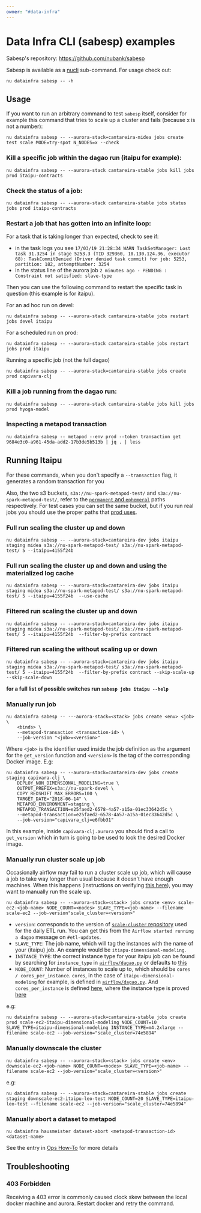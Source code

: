 ```yaml
---
owner: "#data-infra"
---
```


<!-- markdownlint-disable-file -->

# Data Infra CLI (sabesp) examples

Sabesp's repository: https://github.com/nubank/sabesp

Sabesp is available as a [nucli](https://github.com/nubank/nucli) sub-command. For usage check out:
```shell
nu datainfra sabesp -- -h
```

## Usage

If you want to run an arbitrary command to test `sabesp` itself, consider for
example this command that tries to scale up a cluster and fails (because x is not a number):
```shell
nu datainfra sabesp -- --aurora-stack=cantareira-midea jobs create test scale MODE=try-spot N_NODES=x --check
```

### Kill a specific job within the dagao run (itaipu for example):

```shell
nu datainfra sabesp -- --aurora-stack cantareira-stable jobs kill jobs prod itaipu-contracts
```

### Check the status of a job:

```shell
nu datainfra sabesp -- --aurora-stack cantareira-stable jobs status jobs prod itaipu-contracts
```

### Restart a job that has gotten into an infinite loop:

For a task that is taking longer than expected, check to see if:

- in the task logs you see `17/03/19 21:28:34 WARN TaskSetManager: Lost task 31.3254 in stage 5253.3 (TID 329360, 10.130.124.36, executor 68): TaskCommitDenied (Driver denied task commit) for job: 5253, partition: 182, attemptNumber: 3254`
- in the status line of the aurora job `2 minutes ago - PENDING : Constraint not satisfied: slave-type`

Then you can use the following command to restart the specific task in question (this example is for itaipu).

For an ad hoc run on devel:

```shell
nu datainfra sabesp -- --aurora-stack cantareira-stable jobs restart jobs devel itaipu
```

For a scheduled run on prod:

```shell
nu datainfra sabesp -- --aurora-stack cantareira-stable jobs restart jobs prod itaipu
```

Running a specific job (not the full dagao)

```shell
nu datainfra sabesp -- --aurora-stack=cantareira-stable jobs create prod capivara-clj
```

### Kill a job running from the dagao run:

```shell
nu datainfra sabesp -- --aurora-stack cantareira-stable jobs kill jobs prod hyoga-model
```

### Inspecting a metapod transaction

```shell
nu datainfra sabesp -- metapod --env prod --token transaction get 9684e3c0-a961-45da-add2-17b3de5b513b | jq . | less
```

## Running Itaipu

For these commands, when you don't specify a `--transaction` flag, it generates a random transaction for you

Also, the two s3 buckets, `s3a://nu-spark-metapod-test/` and `s3a://nu-spark-metapod-test/`, refer to the [`permanent` and `ephemeral`](/glossary.md#permanence-of-a-dataset) paths respectively.
For test cases you can set the same bucket, but if you run real jobs you should use the proper paths that [prod uses](https://github.com/nubank/aurora-jobs/blob/83ff733d40c5cfd6ec6bfcaa55f69c764a6f03ff/airflow/dagao.py#L193-L194).

### Full run scaling the cluster up and down

```shell
nu datainfra sabesp -- --aurora-stack=cantareira-dev jobs itaipu staging midea s3a://nu-spark-metapod-test/ s3a://nu-spark-metapod-test/ 5 --itaipu=4155f24b
```

### Full run scaling the cluster up and down and using the materialized log cache

```shell
nu datainfra sabesp -- --aurora-stack=cantareira-dev jobs itaipu staging midea s3a://nu-spark-metapod-test/ s3a://nu-spark-metapod-test/ 5 --itaipu=4155f24b  --use-cache
```

### Filtered run scaling the cluster up and down

```shell
nu datainfra sabesp -- --aurora-stack=cantareira-dev jobs itaipu staging midea s3a://nu-spark-metapod-test/ s3a://nu-spark-metapod-test/ 5 --itaipu=4155f24b  --filter-by-prefix contract
```


### Filtered run scaling the without scaling up or down

```shell
nu datainfra sabesp -- --aurora-stack=cantareira-dev jobs itaipu staging midea s3a://nu-spark-metapod-test/ s3a://nu-spark-metapod-test/ 5 --itaipu=4155f24b  --filter-by-prefix contract --skip-scale-up --skip-scale-down
```

**for a full list of possible switches run `sabesp jobs itaipu --help`**


### Manually run job

```
nu datainfra sabesp -- ---aurora-stack=<stack> jobs create <env> <job> \
    <binds> \
    --metapod-transaction <transaction-id> \
    --job-version "<job>=<version>"
```

Where `<job>` is the identifier used inside the job definition as the
argument for the `get_version` function and `<version>` is the tag of
the corresponding Docker image. E.g:

```shell
nu datainfra sabesp -- --aurora-stack=cantareira-dev jobs create staging capivara-clj \
    DEPLOY_NON_DIMENSIONAL_MODELING=true \
    OUTPUT_PREFIX=s3a://nu-spark-devel \
    COPY_REDSHIFT_MAX_ERRORS=100 \
    TARGET_DATE="2018-06-14" \
    METAPOD_ENVIRONMENT=staging \
    METAPOD_TRANSACTION=e25faed2-6578-4a57-a15a-01ec33642d5c \
    --metapod-transaction=e25faed2-6578-4a57-a15a-01ec33642d5c \
    --job-version="capivara_clj=e6fbb31"
```

In this example, inside `capivara-clj.aurora` you should find a call
to `get_version` which in turn is going to be used to look the desired
Docker image.

### Manually run cluster scale up job

Occasionally airflow may fail to run a cluster scale up job, which will cause a job to take way longer than usual because it doesn't have enough machines.
When this happens (instructions on verifying [this here](/on-call/data-infra/ops_how_to.md#checking-status-of-cluster-up-and-down-scales)), you may want to manually run the scale up.

```shell
nu datainfra sabesp -- --aurora-stack=<stack> jobs create <env> scale-ec2-<job-name> NODE_COUNT=<nodes> SLAVE_TYPE=<job-name> --filename scale-ec2 --job-version"scale_cluster=<version>"
```

- `version`: corresponds to the version of [`scale-cluster` repository](https://github.com/nubank/scale-cluster) used for the daily ETL run. You can get this from the `Airflow started running a dagao` message on `#etl-updates`.
- `SLAVE_TYPE`: The job name, which will tag the instances with the name of your (itaipu) job. An example would be `itiapu-dimensional-modeling`.
- `INSTANCE_TYPE`: the correct instance type for your itaipu job can be found by searching for `instance_type` in [`airflow/dagao.py`](https://github.com/nubank/aurora-jobs/blob/5dd280285613670796e3f8fc31d44d811ab252da/airflow/dagao.py#L30) or defaults to [this](https://github.com/nubank/aurora-jobs/blob/5dd280285613670796e3f8fc31d44d811ab252da/airflow/itaipu.py#L31)
- `NODE_COUNT`: Number of instances to scale up to, which should be `cores / cores_per_instance`. `cores`, in the case of `itaipu-dimensional-modeling` for example, is defined in [`airflow/dagao.py`](https://github.com/nubank/aurora-jobs/blob/5dd280285613670796e3f8fc31d44d811ab252da/airflow/dagao.py#L44). And `cores_per_instance` is defined [here](https://github.com/nubank/aurora-jobs/blob/5dd280285613670796e3f8fc31d44d811ab252da/airflow/scale.py#L3-L9), where the instance type is proved [here](https://github.com/nubank/aurora-jobs/blob/5dd280285613670796e3f8fc31d44d811ab252da/airflow/itaipu.py#L31)

e.g:
```shell
nu datainfra sabesp -- --aurora-stack=cantareira-stable jobs create prod scale-ec2-itaipu-dimensional-modeling NODE_COUNT=10 SLAVE_TYPE=itaipu-dimensional-modeling INSTANCE_TYPE=m4.2xlarge --filename scale-ec2 --job-version="scale_cluster=74e5894"
 ```

### Manually downscale the cluster
```shell
nu datainfra sabesp -- --aurora-stack=<stack> jobs create <env> downscale-ec2-<job-name> NODE_COUNT=<nodes> SLAVE_TYPE=<job-name> --filename scale-ec2 --job-version="scale_cluster=<version>"
```

e.g:
```shell
nu datainfra sabesp -- --aurora-stack=cantareira-stable jobs create staging downscale-ec2-itaipu-leo-test NODE_COUNT=20 SLAVE_TYPE=itaipu-leo-test --filename scale-ec2 --job-version="scale_cluster=74e5894"
 ```

### Manually abort a dataset to metapod

```shell
nu datainfra hausmeister dataset-abort <metapod-transaction-id> <dataset-name>
```

See the entry in [Ops How-To](/on-call/data-infra/ops_how_to.md#manually-abort-a-dataset-to-metapod) for more details

## Troubleshooting

### 403 Forbidden

Receiving a 403 error is commonly caused clock skew between the local docker machine and aurora.  Restart docker and retry the command.
